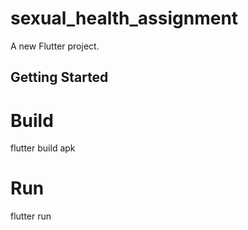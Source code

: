 # sexual_health_assignment

A new Flutter project.

## Getting Started

# Build
flutter build apk

# Run
flutter run
